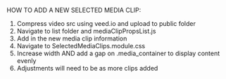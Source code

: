 HOW TO ADD A NEW SELECTED MEDIA CLIP:

1. Compress video src using veed.io and upload to public folder
2. Navigate to list folder and mediaClipPropsList.js
3. Add in the new media clip information
4. Navigate to SelectedMediaClips.module.css
5. Increase width AND add a gap on .media_container to display content evenly
6. Adjustments will need to be as more clips added
